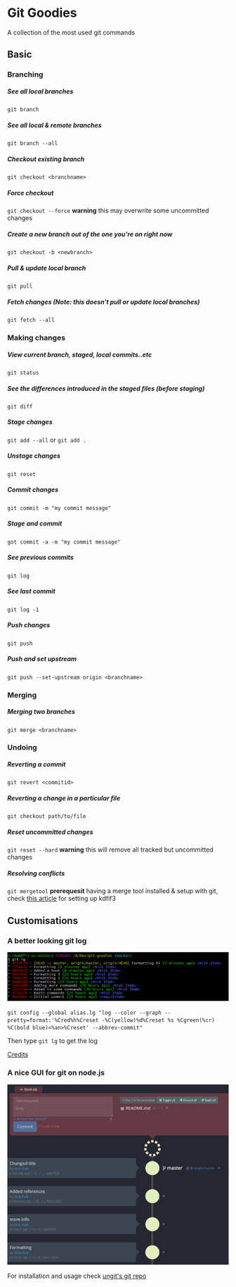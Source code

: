 # Git Goodies
A collection of the most used git commands
## Basic
### Branching

##### See all local branches
`git branch`

##### See all local & remote branches
`git branch --all`

##### Checkout existing branch
`git checkout <branchname>`

##### Force checkout
`git checkout --force` **warning** this may overwrite some uncommitted changes

##### Create a new branch out of the one you're on right now 
`git checkout -b <newbranch>`

##### Pull & update local branch
`git pull`

##### Fetch changes (Note: this doesn't pull or update local branches)
`git fetch --all`


### Making changes
##### View current branch, staged, local commits..etc
`git status`

##### See the differences introduced in the staged files (before staging)
`git diff`

##### Stage changes
`git add --all` or `git add .`

##### Unstage changes
`git reset`

##### Commit changes
`git commit -m "my commit message"`

##### Stage and commit
`got commit -a -m "my commit message"`

##### See previous commits
`git log`

##### See last commit
`git log -1`

##### Push changes
`git push`

##### Push and set upstream
`git push --set-upstream origin <branchname>`

### Merging
##### Merging two branches
`git merge <branchname>`

### Undoing
##### Reverting a commit
`git revert <commitid>`

##### Reverting a change in a particular file
`git checkout path/to/file`

##### Reset uncommitted changes
`git reset --hard` **warning** this will remove all tracked but uncommitted changes

##### Resolving conflicts
`git mergetool` **prerequesit** having a merge tool installed & setup with git, check [this article](https://www.linkedin.com/pulse/git-bash-tips-tricks-naguib-ihab/?lipi=urn%3Ali%3Apage%3Ad_flagship3_profile_view_base_post_details%3BH1ylzOTFQ5ex6cw1yhOwTg%3D%3D) for setting up kdfif3 

## Customisations
### A better looking git log
![git-lg](https://raw.githubusercontent.com/naguibihab/git-cheat-sheet/master/assets/git-lg.png)

`git config --global alias.lg "log --color --graph --pretty=format:'%Cred%h%Creset -%C(yellow)%d%Creset %s %Cgreen(%cr) %C(bold blue)<%an>%Creset' --abbrev-commit"`

Then type `git lg` to get the log

[Credits](https://coderwall.com/p/euwpig/a-better-git-log)

### A nice GUI for git on node.js
![git-lg](https://raw.githubusercontent.com/naguibihab/git-cheat-sheet/master/assets/ungit.png)

For installation and usage check [ungit's git repo](https://github.com/FredrikNoren/ungit)